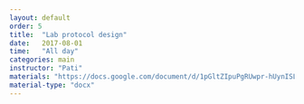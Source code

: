 ```yaml
---
layout: default
order: 5
title:  "Lab protocol design"
date:   2017-08-01
time:   "All day"
categories: main
instructor: "Pati"
materials: "https://docs.google.com/document/d/1pGltZIpuPgRUwpr-hUynISLXanJJY1Y0Ar62QhYRxWw/edit?usp=sharing"
material-type: "docx"
---
```


